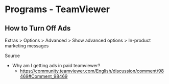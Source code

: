 # Programs - TeamViewer

## How to Turn Off Ads

Extras > Options > Advanced > Show advanced options > In-product marketing messages

Source

* Why am I getting ads in paid teamviewer?
  * https://community.teamviewer.com/English/discussion/comment/98469#Comment_98469
